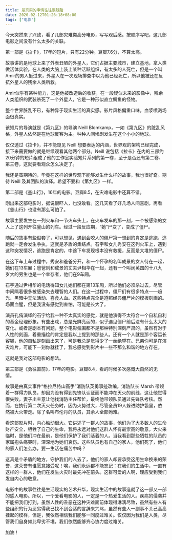 ```yaml
---
title: 最真实的事情往往很残酷
date: 2020-02-12T01:26:18+08:00
tags: ["电影"]
---
```


今天突然来了兴致，看了几部灾难类高分电影，写写观后感。按顺序写吧，这几部电影之间没有什么太多的关联。

第一部是《拉卡》，17年的短片，只有22分钟。豆瓣7.6分，不算太高。

故事讲的是地球上来了外表丑陋的外星人，它们占据主要城市，建立基地，拿人类做活体实验。在人类的大脑上装上某种活跃组织，有太多的人死亡，但是一个叫Amir的男人挺过来，外星人在一次现场排查中以为他已经死亡，所以他被还在反抗外星人的残余人类所救。

Amir似乎有某种能力，这是他被改造后的收获，在一段疑似未来的影像中，残余人类组织的武装杀死了一个外星人，它是一种形似直立鳄鱼的怪物。

整个世界脏乱不已，有种异于现实生活的真实感。影片风格偏重口味，血浆喷溅场面很真实。

该短片的导演就是《第九区》的导演 Neill Blomkamp，一如《第九区》的脏乱风格，外星人依然是在地球反客为主。种种人间惨剧发生在这个小小的地球。

仅仅透过《拉卡》，并不能窥见 Neill 想要表达的内涵，世界观的架构已经完成，接下来需要做的就是继续观看其他两个部分。Neill 说包括《拉卡》在内的三部约20分钟的短片组成了他的工作室实验短片系列的第一卷，至于是否还有第二卷、第三卷，这就要看观众怎么决定了。

我还是蛮期待的，毕竟在这样的世界观下能够发生什么样的故事，我也很好奇。期待 Neill 及其团队的演绎。希望不要和《第九区》一样。

第二部是《釜山行》，16年的电影。豆瓣8.5，在灾难电影中还算不错。

刚出来这部电影时，据说很吓人，也没敢看。这几天看了好几场人间喜剧，再看《釜山行》也没有那么可怕了。

故事主要发生在一列火车和一节火车头上，在火车发车的那一刻，一个被感染的女人上了这列开往釜山的列车。经过一段反应期，“她”尸变了，变成了僵尸。

随后的故事有些俗套了，可以想见，遇到会咬人的僵尸第一想到的肯定是逃跑，逃跑就一定会发生争执，这就是矛盾的集结点。石宇和女儿秀安在这列火车上，遇到这种突发情况，逃跑是肯定的，中途下车发现根本没有救援，反而是大堆的僵尸。

在这下车上车过程中，秀安和爸爸分开，和一个怀孕的名叫成景的女人待在一起，她们在13车厢；爸爸则和成景的丈夫尹相华在一起，还有一个叫闵英国的十八九岁大的男生也是一个幸存者，他们在9车厢。

石宇通过尹相华的电话得知女儿她们都在第13车厢，所以他们必须杀过去，尽管中间隔着很多被感染失去理智的人们。在这一过程中，僵尸们有很多特点——趋光、黑暗中无法活动、喜食人血。这些特点完全是遵照经典僵尸片的模板刻画的。场面血腥，但是我没有感觉到害怕，可能是长大了。

演员孔侑演绎的石宇给我一种不太真实的感觉，就是他演得不太符合一个自私自利的基金经理形象。有些出戏，总是光鲜亮丽的，似乎遇见僵尸前后没有什么太大的变化。或者是剧本有问题，整个电影氛围都不是那种特别深刻严肃的，虽然有对于人性的刻画，着重描绘的肯定是我以上提到的那些人。还有一个人就是那个客运长容锡，他的自私是刻画出来了，可是我总是觉得少了一丝绝望在。兄弟你可是在演灾难片，可能下一刻你就挂了，我总感觉到影片中一些不那么和谐的地方存在。

这就是我对这部电影的想法。

第三部是《勇往直前》，17年的电影。豆瓣8.4，看的时候多次感慨大自然的无情。

故事是由真实事件“格拉尼特山高手”消防队英勇事迹改编。消防队长 Marsh 带领着一群得力队员，却因为没有得到先锋队认证而不能冲在灭火的前线，这让他觉得很失败，妻子出主意让他找消防主任帮忙，最终他带领队员通过先锋队考核。然而，在执行第二次灭火任务时，因为火势过大，尽管全员19人躲进防护袋里，依然被大火带走。除了名叫布伦丹的队员，其余人全部殉难。

看这部影片时，内心触动很大。它讲述了一群人的故事，他们为了大多数人的生命财产安全，牺牲了自己的生命，我将永远对他们这群人怀有最崇高的敬意。大火来临时，是他们冲在最前，是他们保护了我们活着的人。当我看到那些牺牲的队员的家属抱头痛哭时，深深地为她们哀伤。这些队员也有自己的家人，他们死了，他们的家人们怎么办，要一生活在痛苦中吗？

这真是个矛盾的地方，守护我们的人去了，他们的家人却要承受这用生命换来的荣誉，这荣誉有谁愿意接受呢！唉，我们永远都不能忘记：在我们的生活中，一直有这样的一群人，他们在发生火灾时最先冲在前头。这群可爱的人啊，理应受到我们发自内心的敬意。

电影中的故事往往是生活现实的艺术升华，现实生活中的故事造就了这一部又一部的感人电影。所以，一个爱看电影的人，一定是一个热爱生活的人。疾病的侵袭并不能把我们打到，虽然人性的丑恶在这种灾难面前体现得淋漓尽致，虽然有些人有些组织的行为恶劣得我已找不到合适的言辞来咒骂，虽然有些人一副事不关己高高挂起的模样，但是，我依然相信我们能够一同度过难关。仅仅因为我们是人类，尽管我们自身如此卑劣不堪，我们依然能够齐心协力度过难关。

加油！
